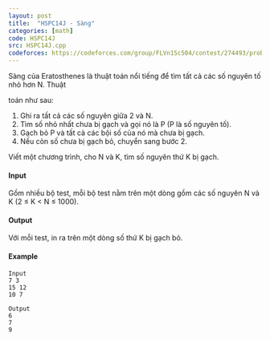 ```yaml
---
layout: post
title:  "HSPC14J - Sàng"
categories: [math]
code: HSPC14J
src: HSPC14J.cpp
codeforces: https://codeforces.com/group/FLVn1Sc504/contest/274493/problem/X
---
```


Sàng của Eratosthenes là thuật toán nổi tiếng để tìm tất cả các số nguyên tố nhỏ hơn N. Thuật

toán như sau:

1.  Ghi ra tất cả các số nguyên giữa 2 và N.
2.  Tìm số nhỏ nhất chưa bị gạch và gọi nó là P (P là số nguyên tố).
3.  Gạch bỏ P và tất cả các bội số của nó mà chưa bị gạch.
4.  Nếu còn số chưa bị gạch bỏ, chuyển sang bước 2.

Viết một chương trình, cho N và K, tìm số nguyên thứ K bị gạch.

#### Input

Gồm nhiều bộ test, mỗi bộ test nằm trên một dòng gồm các số nguyên N và K (2 ≤ K < N ≤ 1000).

#### Output

Với mỗi test, in ra trên một dòng số thứ K bị gạch bỏ.

#### Example

```
Input
7 3
15 12
10 7

Output
6
7
9
```

<!--more-->

